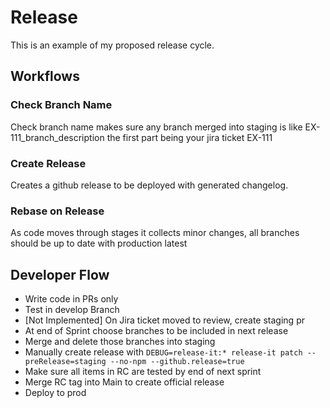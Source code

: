 # Release
This is an example of my proposed release cycle.

## Workflows
### Check Branch Name
Check branch name makes sure any branch merged into staging is like EX-111_branch_description
the first part being your jira ticket EX-111

### Create Release
Creates a github release to be deployed with generated changelog.

### Rebase on Release
As code moves through stages it collects minor changes, all branches should be up to date with production latest

## Developer Flow

 - Write code in PRs only
 - Test in develop Branch
 - [Not Implemented] On Jira ticket moved to review, create staging pr
 - At end of Sprint choose branches to be included in next release
 - Merge and delete those branches into staging
 - Manually create release with `DEBUG=release-it:* release-it patch --preRelease=staging --no-npm --github.release=true`
 - Make sure all items in RC are tested by end of next sprint
 - Merge RC tag into Main to create official release
 - Deploy to prod